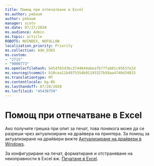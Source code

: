 ```yaml
---
title: Помощ при отпечатване в Excel
ms.author: pebaum
author: pebaum
manager: scotv
ms.date: 07/27/2020
ms.audience: Admin
ms.topic: article
ROBOTS: NOINDEX, NOFOLLOW
localization_priority: Priority
ms.collection: Adm_O365
ms.custom:
- "2715"
- "9000773"
ms.openlocfilehash: b454f65d36c3744044abeafb77fab01c95637e2d
ms.sourcegitcommit: b10cea11b4975354b91193327b58aa4740d34833
ms.translationtype: MT
ms.contentlocale: bg-BG
ms.lasthandoff: 07/28/2020
ms.locfileid: "45438759"
---
```

# <a name="help-with-printing-in-excel"></a>Помощ при отпечатване в Excel

Ако получите грешка при опит за печат, това понякога може да се разреши чрез актуализиране на драйвера на принтера. За помощ за актуализиране на драйвери вижте [Актуализиране на драйвери в Windows](https://support.microsoft.com/help/4028443/windows-10-update-drivers).

За конфигуриране на печат, форматиране и отстраняване на неизправности в Excel вж. [Печатане в Excel](https://support.office.com/client/9785e791-de6f-48dd-9b0d-899d75c33d69).